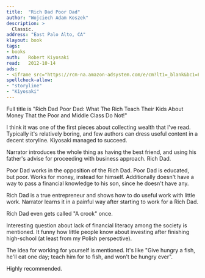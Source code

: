```yaml
---
title:	"Rich Dad Poor Dad"
author: "Wojciech Adam Koszek"
description: >
  Classic.
address: "East Palo Alto, CA"
klayout: book
tags:
- books
auth:	Robert Kiyosaki
read:	2012-10-14
ads:
- <iframe src="https://rcm-na.amazon-adsystem.com/e/cm?lt1=_blank&bc1=FFFFFF&IS2=1&npa=1&bg1=FFFFFF&fc1=000000&lc1=FF0000&t=wkoszek08-20&o=1&p=8&l=as4&m=amazon&f=ifr&ref=ss_til&asins=1612680011" style="width:120px;height:240px;" scrolling="no" marginwidth="0" marginheight="0" frameborder="0"></iframe>
spellcheck-allow:
- "storyline"
- "Kiyosaki"
---
```

Full title is "Rich Dad Poor Dad: What The Rich Teach Their Kids About Money That the Poor
and Middle Class Do Not!"

I think it was one of the first pieces about collecting wealth that I've
read. Typically it's relatively boring, and few authors can dress useful
content in a decent storyline. Kiyosaki managed to succeed.

Narrator introduces the whole thing as having the best friend, and using his
father's advise for proceeding with business approach. Rich Dad.

Poor Dad works in the opposition of the Rich Dad. Poor Dad is educated, but
poor. Works for money, instead for himself. Additionally doesn't have a way
to pass a financial knowledge to his son, since he doesn't have any.

Rich Dad is a true entrepreneur and shows how to do useful work with little
work. Narrator learns it in a painful way after starting to work for a Rich
Dad.

Rich Dad even gets called "A crook" once.

Interesting question about lack of financial literacy among the society is
mentioned. It funny how little people know about investing after finishing
high-school (at least from my Polish perspective).

The idea for working for yourself is mentioned. It's like "Give hungry a
fish, he'll eat one day; teach him for to fish, and won't be hungry ever".

Highly recommended.
